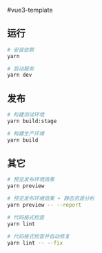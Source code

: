 #vue3-template

## 运行

```bash
# 安装依赖
yarn

# 启动服务
yarn dev
```

## 发布

```bash
# 构建测试环境
yarn build:stage

# 构建生产环境
yarn build
```

## 其它

```bash
# 预览发布环境效果
yarn preview

# 预览发布环境效果 + 静态资源分析
yarn preview -- --report

# 代码格式检查
yarn lint

# 代码格式检查并自动修复
yarn lint -- --fix
```
